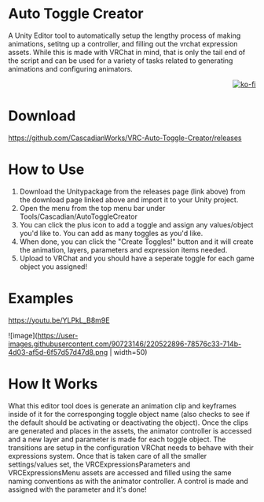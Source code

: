 # Auto Toggle Creator
A Unity Editor tool to automatically setup the lengthy process of making animations, setitng up a controller, and filling out the vrchat expression assets.
While this is made with VRChat in mind, that is only the tail end of the script and can be used for a variety of tasks related to generating animations and configuring animators.<p align="right">[![ko-fi](https://ko-fi.com/img/githubbutton_sm.svg)](https://ko-fi.com/N4N06S00V)</p>

# Download
https://github.com/CascadianWorks/VRC-Auto-Toggle-Creator/releases

# How to Use
1. Download the Unitypackage from the releases page (link above) from the download page linked above and import it to your Unity project.
2. Open the menu from the top menu bar under Tools/Cascadian/AutoToggleCreator
6. You can click the plus icon to add a toggle and assign any values/object you'd like to. You can add as many toggles as you'd like.
7. When done, you can click the "Create Toggles!" button and it will create the animation, layers, parameters and expression items needed.
8. Upload to VRChat and you should have a seperate toggle for each game object you assigned!

# Examples
https://youtu.be/YLPkL_B8m9E

![image](https://user-images.githubusercontent.com/90723146/220522896-78576c33-714b-4d03-af5d-6f57d57d47d8.png | width=50)

# How It Works
What this editor tool does is generate an animation clip and keyframes inside of it for the corresponging toggle object name (also checks to see if the default should be activating or deactivating the object). Once the clips are generated and places in the assets, the animator controller is accessed and a new layer and parameter is made for each toggle object. The transitions are setup in the configuration VRChat needs to behave with their expressions system. Once that is taken care of all the smaller settings/values set, the VRCExpressionsParameters and VRCExpressionsMenu assets are accessed and filled using the same naming conventions as with the animator controller. A control is made and assigned with the parameter and it's done!
